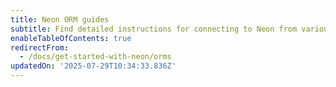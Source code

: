 ```yaml
---
title: Neon ORM guides
subtitle: Find detailed instructions for connecting to Neon from various ORMs
enableTableOfContents: true
redirectFrom:
  - /docs/get-started-with-neon/orms
updatedOn: '2025-07-29T10:34:33.836Z'
---
```


<TechCards>

<a href="/docs/guides/django" title="Django" description="Connect a Django application to Neon" icon="django"></a>

<a href="/docs/guides/drizzle" title="Drizzle" description="Learn how to use Drizzle ORM with your Neon Postgres database (Drizzle docs)" icon="drizzle"></a>

<a href="/docs/guides/elixir-ecto" title="Elixir Ecto" description="Connect from Elixir with Ecto to Neon" icon="elixir"></a>

<a href="/docs/guides/laravel" title="Laravel" description="Connect a Laravel application to Neon" icon="laravel"></a>

<a href="/docs/guides/prisma" title="Prisma" description="Learn how to connect from Prisma ORM to your Neon Postgres database" icon="prisma"></a>

<a href="/docs/guides/ruby-on-rails" title="Rails" description="Connect a Rails application to Neon" icon="rails"></a>

<a href="/docs/guides/sqlalchemy" title="SQLAlchemy" description="Connect a SQLAlchemy application to Neon" icon="sqlalchemy"></a>

</TechCards>
